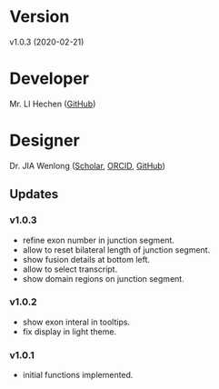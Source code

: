 # Version
v1.0.3 (2020-02-21)

# Developer
Mr. LI Hechen ([GitHub](https://github.com/lhc70000))

# Designer
Dr. JIA Wenlong ([Scholar](https://scholar.google.com.hk/citations?user=eupQCQEAAAAJ), [ORCID](https://orcid.org/0000-0002-7136-9919), [GitHub](https://github.com/Nobel-Justin))

## Updates

### v1.0.3
   - refine exon number in junction segment.
   - allow to reset bilateral length of junction segment.
   - show fusion details at bottom left.
   - allow to select transcript.
   - show domain regions on junction segment.

### v1.0.2
   - show exon interal in tooltips.
   - fix display in light theme.

### v1.0.1
   - initial functions implemented.

